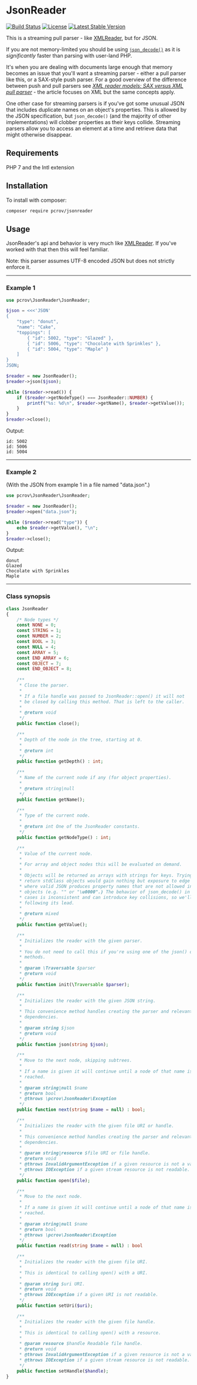 # JsonReader

[![Build Status](https://travis-ci.org/pcrov/JsonReader.svg?branch=master)](https://travis-ci.org/pcrov/JsonReader)
[![License](https://poser.pugx.org/pcrov/jsonreader/license)](https://github.com/pcrov/JsonReader/blob/master/LICENSE)
[![Latest Stable Version](https://poser.pugx.org/pcrov/jsonreader/v/stable)](https://packagist.org/packages/pcrov/jsonreader)

This is a streaming pull parser - like [XMLReader](http://php.net/xmlreader), but for JSON.

If you are not memory-limited you should be using [`json_decode()`](http://php.net/json_decode) as it is *significantly*
faster than parsing with user-land PHP.

It's when you are dealing with documents large enough that memory becomes an issue that you'll want a streaming
parser - either a pull parser like this, or a SAX-style push parser. For a good overview of the difference between push
and pull parsers see [*XML reader models: SAX versus XML pull parser*](http://www.firstobject.com/xml-reader-sax-vs-xml-pull-parser.htm) -
the article focuses on XML but the same concepts apply.

One other case for streaming parsers is if you've got some unusual JSON that includes duplicate names on an object's
properties. This is allowed by the JSON specification, but `json_decode()` (and the majority of other implementations)
will clobber properties as their keys collide. Streaming parsers allow you to access an element at a time and retrieve
data that might otherwise disappear.

## Requirements

PHP 7 and the Intl extension

## Installation

To install with composer:

```sh
composer require pcrov/jsonreader
```

## Usage

JsonReader's api and behavior is very much like [XMLReader](http://php.net/xmlreader). If you've worked with that then
this will feel familiar.

Note: this parser assumes UTF-8 encoded JSON but does not strictly enforce it.

---

### Example 1
```php
use pcrov\JsonReader\JsonReader;

$json = <<<'JSON'
{
    "type": "donut",
    "name": "Cake",
    "toppings": [
        { "id": 5002, "type": "Glazed" },
        { "id": 5006, "type": "Chocolate with Sprinkles" },
        { "id": 5004, "type": "Maple" }
    ]
}
JSON;

$reader = new JsonReader();
$reader->json($json);

while ($reader->read()) {
    if ($reader->getNodeType() === JsonReader::NUMBER) {
        printf("%s: %d\n", $reader->getName(), $reader->getValue());
    }
}
$reader->close();
```
Output:
```
id: 5002
id: 5006
id: 5004
```

---

### Example 2

(With the JSON from example 1 in a file named "data.json".)

```php
use pcrov\JsonReader\JsonReader;

$reader = new JsonReader();
$reader->open("data.json");

while ($reader->read("type")) {
    echo $reader->getValue(), "\n";
}
$reader->close();
```
Output:
```
donut
Glazed
Chocolate with Sprinkles
Maple
```

---

### Class synopsis
```php
class JsonReader
{
    /* Node types */
    const NONE = 0;
    const STRING = 1;
    const NUMBER = 2;
    const BOOL = 3;
    const NULL = 4;
    const ARRAY = 5;
    const END_ARRAY = 6;
    const OBJECT = 7;
    const END_OBJECT = 8;
    
    /**
     * Close the parser.
     *
     * If a file handle was passed to JsonReader::open() it will not
     * be closed by calling this method. That is left to the caller.
     *
     * @return void
     */
    public function close();

    /**
     * Depth of the node in the tree, starting at 0.
     *
     * @return int
     */
    public function getDepth() : int;

    /**
     * Name of the current node if any (for object properties).
     *
     * @return string|null
     */
    public function getName();

    /**
     * Type of the current node.
     *
     * @return int One of the JsonReader constants.
     */
    public function getNodeType() : int;

    /**
     * Value of the current node.
     *
     * For array and object nodes this will be evaluated on demand.
     *
     * Objects will be returned as arrays with strings for keys. Trying to
     * return stdClass objects would gain nothing but exposure to edge cases
     * where valid JSON produces property names that are not allowed in PHP
     * objects (e.g. "" or "\u0000".) The behavior of json_decode() in these
     * cases is inconsistent and can introduce key collisions, so we'll not be
     * following its lead.
     *
     * @return mixed
     */
    public function getValue();

    /**
     * Initializes the reader with the given parser.
     *
     * You do not need to call this if you're using one of the json() or open()
     * methods.
     *
     * @param \Traversable $parser
     * @return void
     */
    public function init(\Traversable $parser);

    /**
     * Initializes the reader with the given JSON string.
     *
     * This convenience method handles creating the parser and relevant
     * dependencies.
     *
     * @param string $json
     * @return void
     */
    public function json(string $json);

    /**
     * Move to the next node, skipping subtrees.
     *
     * If a name is given it will continue until a node of that name is
     * reached.
     *
     * @param string|null $name
     * @return bool
     * @throws \pcrov\JsonReader\Exception
     */
    public function next(string $name = null) : bool;

    /**
     * Initializes the reader with the given file URI or handle.
     *
     * This convenience method handles creating the parser and relevant
     * dependencies.
     *
     * @param string|resource $file URI or file handle.
     * @return void
     * @throws InvalidArgumentException if a given resource is not a valid stream.
     * @throws IOException if a given stream resource is not readable.
     */
    public function open($file);

    /**
     * Move to the next node.
     *
     * If a name is given it will continue until a node of that name is
     * reached.
     *
     * @param string|null $name
     * @return bool
     * @throws \pcrov\JsonReader\Exception
     */
    public function read(string $name = null) : bool

    /**
     * Initializes the reader with the given file URI.
     *
     * This is identical to calling open() with a URI.
     *
     * @param string $uri URI.
     * @return void
     * @throws IOException if a given URI is not readable.
     */
    public function setUri($uri);

    /**
     * Initializes the reader with the given file handle.
     *
     * This is identical to calling open() with a resource.
     *
     * @param resource $handle Readable file handle.
     * @return void
     * @throws InvalidArgumentException if a given resource is not a valid stream.
     * @throws IOException if a given stream resource is not readable.
     */
    public function setHandle($handle);
}
```
